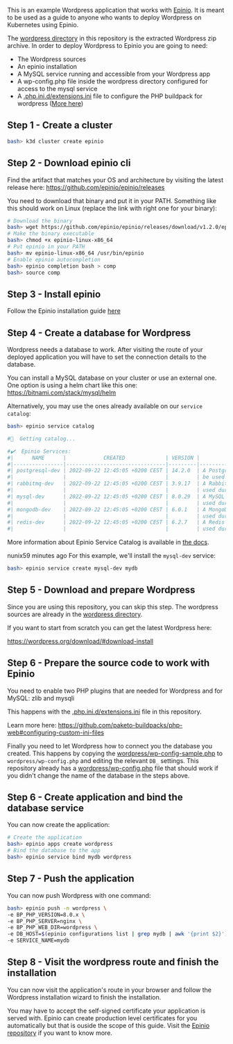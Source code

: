 This is an example Wordpress application that works with [Epinio](https://github.com/epinio/epinio).
It is meant to be used as a guide to anyone who wants to deploy Wordpress on Kubernetes using Epinio.

The [wordpress directory](wordpress/) in this repository is the extracted Wordpress zip archive.
In order to deploy Wordpress to Epinio you are going to need:

- The Wordpress sources
- An epinio installation
- A MySQL service running and accessible from your Wordpress app
- A wp-config.php file inside the wordpress directory configured for access to the mysql service
- A [.php.ini.d/extensions.ini](.php.ini.d/extensions.ini)
  file to configure the PHP buildpack for wordpress ([More here](https://github.com/paketo-buildpacks/php-web#configuring-custom-ini-files))

## Step 1 - Create a cluster

```bash
bash> k3d cluster create epinio
```

## Step 2 - Download epinio cli

Find the artifact that matches your OS and architecture by visiting the latest
release here: https://github.com/epinio/epinio/releases

You need to download that binary and put it in your PATH. Something like this
should work on Linux (replace the link with right one for your binary):

```bash
# Download the binary
bash> wget https://github.com/epinio/epinio/releases/download/v1.2.0/epinio-linux-x86_64
# Make the binary executable
bash> chmod +x epinio-linux-x86_64
# Put epinio in your PATH
bash> mv epinio-linux-x86_64 /usr/bin/epinio
# Enable epinio autocompletion
bash> epinio completion bash > comp
bash> source comp
```

## Step 3 - Install epinio

Follow the Epinio installation guide [here](https://docs.epinio.io/installation)

## Step 4 - Create a database for Wordpress

Wordpress needs a database to work. After visiting the route of your deployed application you will have to set the connection details to the database.

You can install a MySQL database on your cluster or use an external one. One option is using a helm chart like this one: https://bitnami.com/stack/mysql/helm

Alternatively, you may use the ones already available on our `service catalog`:

```bash
bash> epinio service catalog

#🚢  Getting catalog...

#✔️  Epinio Services:
#|      NAME      |            CREATED             | VERSION |          DESCRIPTION           |
#|----------------|--------------------------------|---------|--------------------------------|
#| postgresql-dev | 2022-09-22 12:45:05 +0200 CEST | 14.2.0  | A PostgreSQL service that can  |
#|                |                                |         | be used during development     |
#| rabbitmq-dev   | 2022-09-22 12:45:05 +0200 CEST | 3.9.17  | A RabbitMQ service that can be |
#|                |                                |         | used during development        |
#| mysql-dev      | 2022-09-22 12:45:05 +0200 CEST | 8.0.29  | A MySQL service that can be    |
#|                |                                |         | used during development        |
#| mongodb-dev    | 2022-09-22 12:45:05 +0200 CEST | 6.0.1   | A MongoDB service that can be  |
#|                |                                |         | used during development        |
#| redis-dev      | 2022-09-22 12:45:05 +0200 CEST | 6.2.7   | A Redis service that can be    |
#|                |                                |         | used during development        |
```
More information about Epinio Service Catalog is available in [the docs](https://docs.epinio.io/references/customization/catalog).

nunix59 minutes ago
For this example, we'll install the `mysql-dev` service:
```bash
bash> epinio service create mysql-dev mydb 
```
## Step 5 - Download and prepare Wordpress

Since you are using this repository, you can skip this step. The wordpress
sources are already in the [wordpress directory](wordpress).

If you want to start from scratch you can get the latest Wordpress here:

https://wordpress.org/download/#download-install

## Step 6 - Prepare the source code to work with Epinio

You need to enable two PHP plugins that are needed for
Wordpress and for MySQL:  zlib and mysqli

This happens with the [.php.ini.d/extensions.ini](.php.ini.d/extensions.ini) file
in this repository.

Learn more here: https://github.com/paketo-buildpacks/php-web#configuring-custom-ini-files

Finally you need to let Wordpress how to connect you the database you created.
This happens by copying the [wordpress/wp-config-sample.php](wordpress/wp-config-sample.php)
to `wordpress/wp-config.php` and editing the relevant `DB_` settings.
This repository already has a [wordpress/wp-config.php](wordpress/wp-config.php) file
that should work if you didn't change the name of the database in the steps above.

## Step 6 - Create application and bind the database service

You can now create the application:
```bash
# Create the application
bash> epinio apps create wordpress
# Bind the database to the app
bash> epinio service bind mydb wordpress
```

## Step 7 - Push the application

You can now push Wordpress with one command:

```bash
bash> epinio push -n wordpress \
-e BP_PHP_VERSION=8.0.x \
-e BP_PHP_SERVER=nginx \
-e BP_PHP_WEB_DIR=wordpress \
-e DB_HOST=$(epinio configurations list | grep mydb | awk '{print $2}') \
-e SERVICE_NAME=mydb  
```

## Step 8 - Visit the wordpress route and finish the installation

You can now visit the application's route in your browser and follow the Wordpress
installation wizard to finish the installation.

You may have to accept the self-signed certificate your application is served with.
Epinio can create production level certificates for you automatically but that is
ouside the scope of this guide. Visit the [Epinio repository](https://github.com/epinio/epinio)
if you want to know more.
